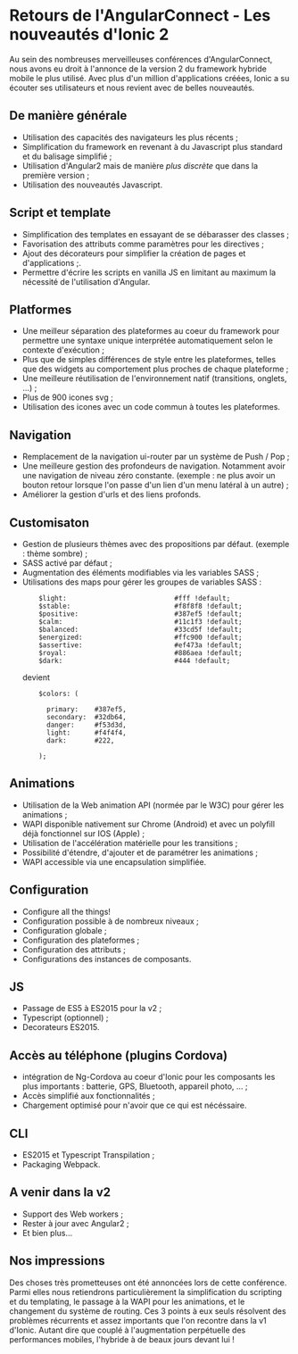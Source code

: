 # Retours de l'AngularConnect - Les nouveautés d'Ionic 2

Au sein des nombreuses merveilleuses conférences d'AngularConnect, nous avons eu droit à l'annonce de la version 2 du framework hybride mobile le plus utilisé. Avec plus d'un million d'applications créées, Ionic a su écouter ses utilisateurs et nous revient avec de belles nouveautés.

## De manière générale
- Utilisation des capacités des navigateurs les plus récents ;
- Simplification du framework en revenant à du Javascript plus standard et du balisage simplifié ;
- Utilisation d'Angular2 mais de manière _plus discrète_ que dans la première version ;
- Utilisation des nouveautés Javascript.

## Script et template
- Simplification des templates en essayant de se débarasser des classes ;
- Favorisation des attributs comme paramètres pour les directives ;
- Ajout des décorateurs pour simplifier la création de pages et d'applications ;.
- Permettre d'écrire les scripts en vanilla JS en limitant au maximum la nécessité de l'utilisation d'Angular.

## Platformes
- Une meilleur séparation des plateformes au coeur du framework pour permettre une syntaxe unique interprétée automatiquement selon le contexte d'exécution ;
- Plus que de simples différences de style entre les plateformes, telles que des widgets au comportement plus proches de chaque plateforme ;
- Une meilleure réutilisation de l'environnement natif (transitions, onglets, …) ;
- Plus de 900 icones svg ;
- Utilisation des icones avec un code commun à toutes les plateformes.

## Navigation
- Remplacement de la navigation ui-router par un système de Push / Pop ;
- Une meilleure gestion des profondeurs de navigation. Notamment avoir une navigation de niveau zéro constante. (exemple : ne plus avoir un bouton retour lorsque l'on passe d'un lien d'un menu latéral à un autre) ;
- Améliorer la gestion d'urls et des liens profonds.

## Customisaton
- Gestion de plusieurs thèmes avec des propositions par défaut. (exemple : thème sombre) ;
- SASS activé par défaut ;
- Augmentation des éléments modifiables via les variables SASS ;
- Utilisations des maps pour gérer les groupes de variables SASS :
    ```
        $light:                           #fff !default;
        $stable:                          #f8f8f8 !default;
        $positive:                        #387ef5 !default;
        $calm:                            #11c1f3 !default;
        $balanced:                        #33cd5f !default;
        $energized:                       #ffc900 !default;
        $assertive:                       #ef473a !default;
        $royal:                           #886aea !default;
        $dark:                            #444 !default;
    ```
    devient
    ```
        $colors: (

          primary:    #387ef5,
          secondary:  #32db64,
          danger:     #f53d3d,
          light:      #f4f4f4,
          dark:       #222,

        );
    ```

## Animations
- Utilisation de la Web animation API (normée par le W3C) pour gérer les animations ;
- WAPI disponible nativement sur Chrome (Android) et avec un polyfill déjà fonctionnel sur IOS (Apple) ;
- Utilisation de l'accélération matérielle pour les transitions ;
- Possibilité d'étendre, d'ajouter et de paramétrer les animations ;
- WAPI accessible via une encapsulation simplifiée.

## Configuration
- Configure all the things!
- Configuration possible à de nombreux niveaux ;
- Configuration globale ;
- Configuration des plateformes ;
- Configuration des attributs ;
- Configurations des instances de composants.

## JS
- Passage de ES5 à ES2015 pour la v2 ;
- Typescript (optionnel) ;
- Decorateurs ES2015.

## Accès au téléphone (plugins Cordova)
- intégration de Ng-Cordova au coeur d'Ionic pour les composants les plus importants : batterie, GPS, Bluetooth, appareil photo, … ;
- Accès simplifié aux fonctionnalités ;
- Chargement optimisé pour n'avoir que ce qui est nécéssaire.

## CLI
- ES2015 et Typescript Transpilation ;
- Packaging Webpack.

## A venir dans la v2
- Support des Web workers ;
- Rester à jour avec Angular2 ;
- Et bien plus…


## Nos impressions
Des choses très prometteuses ont été annoncées lors de cette conférence. Parmi elles nous retiendrons particulièrement la simplification du scripting et du templating, le passage à la WAPI pour les animations, et le changement du système de routing. Ces 3 points à eux seuls résolvent des problèmes récurrents et assez importants que l'on recontre dans la v1 d'Ionic. Autant dire que couplé à l'augmentation perpétuelle des performances mobiles, l'hybride à de beaux jours devant lui !
